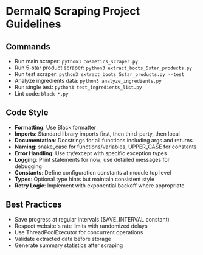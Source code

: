 # DermaIQ Scraping Project Guidelines

## Commands
- Run main scraper: `python3 cosmetics_scraper.py`
- Run 5-star product scraper: `python3 extract_boots_5star_products.py`
- Run test scraper: `python3 extract_boots_5star_products.py --test`
- Analyze ingredients data: `python3 analyze_ingredients.py`
- Run single test: `python3 test_ingredients_list.py`
- Lint code: `black *.py`

## Code Style
- **Formatting**: Use Black formatter
- **Imports**: Standard library imports first, then third-party, then local
- **Documentation**: Docstrings for all functions including args and returns
- **Naming**: snake_case for functions/variables, UPPER_CASE for constants
- **Error Handling**: Use try/except with specific exception types
- **Logging**: Print statements for now; use detailed messages for debugging
- **Constants**: Define configuration constants at module top level
- **Types**: Optional type hints but maintain consistent style
- **Retry Logic**: Implement with exponential backoff where appropriate

## Best Practices
- Save progress at regular intervals (SAVE_INTERVAL constant)
- Respect website's rate limits with randomized delays
- Use ThreadPoolExecutor for concurrent operations
- Validate extracted data before storage
- Generate summary statistics after scraping